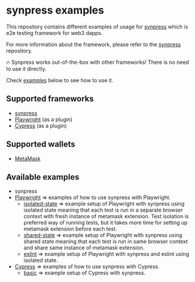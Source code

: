 # synpress examples

This repository contains different examples of usage for [synpress](https://github.com/Synthetixio/synpress) which is e2e testing framework for web3 dapps.

For more information about the framework, please refer to the [synpress](https://github.com/Synthetixio/synpress) repository.

🔥 Synpress works out-of-the-box with other frameworks! There is no need to use it directly.

Check [examples](https://github.com/drptbl/synpress-examples#available-examples) below to see how to use it.

## Supported frameworks

- [synpress](https://github.com/Synthetixio/synpress)
- [Playwright](https://playwright.dev/) (as a plugin)
- [Cypress](https://github.com/cypress-io/cypress) (as a plugin)

## Supported wallets

- [MetaMask](https://metamask.io/)

## Available examples

- synpress
- [Playwright](https://github.com/drptbl/synpress-examples/tree/master/playwright) => examples of how to use synpress with Playwright.
  - [isolated-state](https://github.com/drptbl/synpress-examples/tree/master/playwright/isolated-state) => example setup of Playwright with synpress using isolated state meaning that each test is run in a separate browser context with fresh instance of metamask extension. Test isolation is preferred way of running tests, but it takes more time for setting up metamask extension before each test.
  - [shared-state](https://github.com/drptbl/synpress-examples/tree/master/playwright/shared-state) => example setup of Playwright with synpress using shared state meaning that each test is run in same browser context and share same instance of metamask extension.
  - [eslint](https://github.com/drptbl/synpress-examples/tree/master/playwright/eslint) => example setup of Playwright with synpress and eslint using isolated state.
- [Cypress](https://github.com/drptbl/synpress-examples/tree/master/cypress) => examples of how to use synpress with Cypress.
  - [basic](https://github.com/drptbl/synpress-examples/tree/master/cypress/basic) => example setup of Cypress with synpress.
